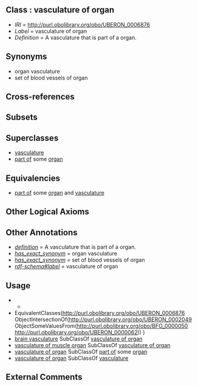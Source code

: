 
## Class : vasculature of organ

 * *IRI* = http://purl.obolibrary.org/obo/UBERON_0006876
 * *Label* = vasculature of organ
 * *Definition* = A vasculature that is part of a organ.

## Synonyms

 * organ vasculature
 * set of blood vessels of organ

## Cross-references


## Subsets


## Superclasses

 * [vasculature](../../UBERON/49/UBERON_0002049.md)
 * [part of](../../BFO/50/BFO_0000050.md) some [organ](../../UBERON/62/UBERON_0000062.md)

## Equivalencies

 * [part of](../../BFO/50/BFO_0000050.md) some [organ](../../UBERON/62/UBERON_0000062.md) and [vasculature](../../UBERON/49/UBERON_0002049.md)

## Other Logical Axioms


## Other Annotations

 * *[definition](../../IAO/15/IAO_0000115.md)* = A vasculature that is part of a organ.
 * *[has_exact_synonym](../../ym/oboInOwl#hasExactSynonym.md)* = organ vasculature
 * *[has_exact_synonym](../../ym/oboInOwl#hasExactSynonym.md)* = set of blood vessels of organ
 * *[rdf-schema#label](../../el/rdf-schema#label.md)* = vasculature of organ

## Usage

 * -
 * EquivalentClasses(<http://purl.obolibrary.org/obo/UBERON_0006876> ObjectIntersectionOf(<http://purl.obolibrary.org/obo/UBERON_0002049> ObjectSomeValuesFrom(<http://purl.obolibrary.org/obo/BFO_0000050> <http://purl.obolibrary.org/obo/UBERON_0000062>)) )
 * [brain vasculature](../../UBERON/84/UBERON_0005284.md) SubClassOf [vasculature of organ](../../UBERON/76/UBERON_0006876.md)
 * [vasculature of muscle organ](../../UBERON/21/UBERON_0004521.md) SubClassOf [vasculature of organ](../../UBERON/76/UBERON_0006876.md)
 * [vasculature of organ](../../UBERON/76/UBERON_0006876.md) SubClassOf [part of](../../BFO/50/BFO_0000050.md) some [organ](../../UBERON/62/UBERON_0000062.md)
 * [vasculature of organ](../../UBERON/76/UBERON_0006876.md) SubClassOf [vasculature](../../UBERON/49/UBERON_0002049.md)

## External Comments

